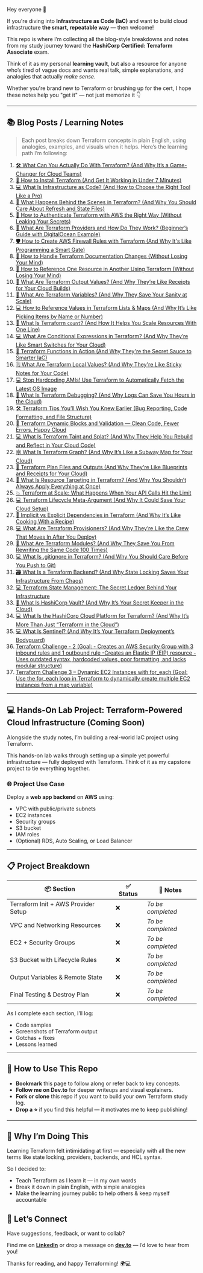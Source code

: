 Hey everyone 👋

If you're diving into **Infrastructure as Code (IaC)** and want to build cloud infrastructure **the smart, repeatable way** — then welcome!

This repo is where I’m collecting all the blog-style breakdowns and notes from my study journey toward the **HashiCorp Certified: Terraform Associate** exam.

Think of it as my personal **learning vault**, but also a resource for anyone who’s tired of vague docs and wants real talk, simple explanations, and analogies that actually *make sense*.

Whether you're brand new to Terraform or brushing up for the cert, I hope these notes help you "get it" — not just memorize it 👇

---

## 📚 Blog Posts / Learning Notes

> Each post breaks down Terraform concepts in plain English, using analogies, examples, and visuals when it helps. Here’s the learning path I’m following:

1. [🛠️ What Can You Actually Do With Terraform? (And Why It’s a Game-Changer for Cloud Teams)](https://dev.to/1suleyman/what-can-you-actually-do-with-terraform-and-why-its-a-game-changer-for-cloud-teams-fk2)
2. [🧰 How to Install Terraform (And Get It Working in Under 7 Minutes)](https://dev.to/1suleyman/how-to-install-terraform-and-get-it-working-in-under-7-minutes-4im1)
3. [💻 What Is Infrastructure as Code? (And How to Choose the Right Tool Like a Pro)](https://dev.to/1suleyman/what-is-infrastructure-as-code-and-how-to-choose-the-right-tool-like-a-pro-3ahh)
4. [🧠 What Happens Behind the Scenes in Terraform? (And Why You Should Care About Refresh and State Files)](https://dev.to/1suleyman/what-happens-behind-the-scenes-in-terraform-and-why-you-should-care-about-refresh-and-state-163d)
5. [🔐 How to Authenticate Terraform with AWS the Right Way (Without Leaking Your Secrets)](https://dev.to/1suleyman/how-to-authenticate-terraform-with-aws-the-right-way-without-leaking-your-secrets-1bbn)
6. [🧱 What Are Terraform Providers and How Do They Work? (Beginner’s Guide with DigitalOcean Example)](https://dev.to/1suleyman/what-are-terraform-providers-and-how-do-they-work-beginners-guide-with-digitalocean-example-2bkp)
7. [🛡️ How to Create AWS Firewall Rules with Terraform (And Why It's Like Programming a Smart Gate)](https://dev.to/1suleyman/how-to-create-aws-firewall-rules-with-terraform-and-why-its-like-programming-a-smart-gate-166m)
8. [🧠 How to Handle Terraform Documentation Changes (Without Losing Your Mind)](https://dev.to/1suleyman/how-to-handle-terraform-documentation-changes-without-losing-your-mind-58n1)
9. [🔗 How to Reference One Resource in Another Using Terraform (Without Losing Your Mind)](https://dev.to/1suleyman/how-to-reference-one-resource-in-another-using-terraform-without-losing-your-mind-32p5)
10. [🧾 What Are Terraform Output Values? (And Why They’re Like Receipts for Your Cloud Builds)](https://dev.to/1suleyman/what-are-terraform-output-values-and-why-theyre-like-receipts-for-your-cloud-builds-21e8)
11. [🧱 What Are Terraform Variables? (And Why They Save Your Sanity at Scale)](https://dev.to/1suleyman/what-are-terraform-variables-and-why-they-save-your-sanity-at-scale-2j8g)
12. [💻 How to Reference Values in Terraform Lists & Maps (And Why It’s Like Picking Items by Name or Number)](https://dev.to/1suleyman/how-to-reference-values-in-terraform-lists-maps-and-why-its-like-picking-items-by-name-or-54fb)
13. [🧱 What Is Terraform `count`? (And How It Helps You Scale Resources With One Line)](https://dev.to/1suleyman/what-is-terraform-count-and-how-it-helps-you-scale-resources-with-one-line-57ie)
14. [💻 What Are Conditional Expressions in Terraform? (And Why They’re Like Smart Switches for Your Cloud)](https://dev.to/1suleyman/what-are-conditional-expressions-in-terraform-and-why-theyre-like-smart-switches-for-your-2olb)
15. [🧠 Terraform Functions in Action (And Why They're the Secret Sauce to Smarter IaC)](https://dev.to/1suleyman/terraform-functions-in-action-and-why-theyre-the-secret-sauce-to-smarter-iac-4mcd)
16. [🗒️ What Are Terraform Local Values? (And Why They're Like Sticky Notes for Your Code)](https://dev.to/1suleyman/what-are-terraform-local-values-and-why-theyre-like-sticky-notes-for-your-code-ha4)
17. [💻 Stop Hardcoding AMIs! Use Terraform to Automatically Fetch the Latest OS Image](https://dev.to/1suleyman/stop-hardcoding-amis-use-terraform-to-automatically-fetch-the-latest-os-image-42af)
18. [🧰 What Is Terraform Debugging? (And Why Logs Can Save You Hours in the Cloud)](https://dev.to/1suleyman/what-is-terraform-debugging-and-why-logs-can-save-you-hours-in-the-cloud-8e0)
19. [🛠️ Terraform Tips You’ll Wish You Knew Earlier (Bug Reporting, Code Formatting, and File Structure)](https://dev.to/1suleyman/terraform-tips-youll-wish-you-knew-earlier-bug-reporting-code-formatting-and-file-structure-1kn1)
20. [🧱 Terraform Dynamic Blocks and Validation — Clean Code, Fewer Errors, Happy Cloud](https://dev.to/1suleyman/terraform-dynamic-blocks-and-validation-clean-code-fewer-errors-happy-cloud-4e20)
21. [💻 What Is Terraform Taint and Splat? (And Why They Help You Rebuild and Reflect in Your Cloud Code)](https://dev.to/1suleyman/what-is-terraform-taint-and-splat-and-why-they-help-you-rebuild-and-reflect-in-your-cloud-code-1e44)
22. [🕸️ What Is Terraform Graph? (And Why It’s Like a Subway Map for Your Cloud)](https://dev.to/1suleyman/what-is-terraform-graph-and-why-its-like-a-subway-map-for-your-cloud-9cf)
23. [🧱 Terraform Plan Files and Outputs (And Why They're Like Blueprints and Receipts for Your Cloud)](https://dev.to/1suleyman/terraform-plan-files-and-outputs-and-why-theyre-like-blueprints-and-receipts-for-your-cloud-53b)
24. [🎯 What Is Resource Targeting in Terraform? (And Why You Shouldn’t Always Apply Everything at Once)](https://dev.to/1suleyman/what-is-resource-targeting-in-terraform-and-why-you-shouldnt-always-apply-everything-at-once-n7)
25. [💥 Terraform at Scale: What Happens When Your API Calls Hit the Limit](https://dev.to/1suleyman/terraform-at-scale-what-happens-when-your-api-calls-hit-the-limit-1pb2)
26. [💻 Terraform Lifecycle Meta-Argument (And Why It Could Save Your Cloud Setup)](https://dev.to/1suleyman/terraform-lifecycle-meta-argument-and-why-it-could-save-your-cloud-setup-19i4)
27. [🔄 Implicit vs Explicit Dependencies in Terraform (And Why It’s Like Cooking With a Recipe)](https://dev.to/1suleyman/implicit-vs-explicit-dependencies-in-terraform-and-why-its-like-cooking-with-a-recipe-568b)
28. [💻 What Are Terraform Provisioners? (And Why They’re Like the Crew That Moves In After You Deploy)](https://dev.to/1suleyman/what-are-terraform-provisioners-and-why-theyre-like-the-crew-that-moves-in-after-you-deploy-36dm)
29. [🧱 What Are Terraform Modules? (And Why They Save You From Rewriting the Same Code 100 Times)](https://dev.to/1suleyman/what-are-terraform-modules-and-why-they-save-you-from-rewriting-the-same-code-100-times-453p)
30. [💻 What Is .gitignore in Terraform? (And Why You Should Care Before You Push to Git)](https://dev.to/1suleyman/what-is-gitignore-in-terraform-and-why-you-should-care-before-you-push-to-git-4o2h)
31. [🗃️ What Is a Terraform Backend? (And Why State Locking Saves Your Infrastructure From Chaos)](https://dev.to/1suleyman/what-is-a-terraform-backend-and-why-state-locking-saves-your-infrastructure-from-chaos-3jj3)
32. [💻 Terraform State Management: The Secret Ledger Behind Your Infrastructure](https://dev.to/1suleyman/terraform-state-management-the-secret-ledger-behind-your-infrastructure-4ge4)
33. [🔐 What Is HashiCorp Vault? (And Why It’s Your Secret Keeper in the Cloud)](https://dev.to/1suleyman/what-is-hashicorp-vault-and-why-its-your-secret-keeper-in-the-cloud-3em5)
34. [💻 What Is the HashiCorp Cloud Platform for Terraform? (And Why It’s More Than Just “Terraform in the Cloud”)](https://dev.to/1suleyman/what-is-the-hashicorp-cloud-platform-for-terraform-and-why-its-more-than-just-terraform-in-5gbo)
35. [💻 What Is Sentinel? (And Why It’s Your Terraform Deployment’s Bodyguard)](https://dev.to/1suleyman/what-is-sentinel-and-why-its-your-terraform-deployments-bodyguard-2hcb)
36. [Terraform Challenge - 2 (Goal: - Creates an AWS Security Group with 3 inbound rules and 1 outbound rule -Creates an Elastic IP (EIP) resource -Uses outdated syntax, hardcoded values, poor formatting, and lacks modular structure)](https://github.com/1suleyman/Tech-Journey/blob/main/Terraform/KP-TERRAFORM-LABS/Challenges/challenge-2.md)
37. [Terraform Challenge 3 – Dynamic EC2 Instances with for_each (Goal: Use the for_each loop in Terraform to dynamically create multiple EC2 instances from a map variable)](https://github.com/1suleyman/Tech-Journey/blob/main/Terraform/KP-TERRAFORM-LABS/Challenges/challenge-3.md)

---

## 💻 Hands-On Lab Project: Terraform-Powered Cloud Infrastructure (Coming Soon)

Alongside the study notes, I’m building a real-world IaC project using Terraform.

This hands-on lab walks through setting up a simple yet powerful infrastructure — fully deployed with Terraform. Think of it as my capstone project to tie everything together.

### 🌐 Project Use Case
Deploy a **web app backend** on **AWS** using:
- VPC with public/private subnets
- EC2 instances
- Security groups
- S3 bucket
- IAM roles
- (Optional) RDS, Auto Scaling, or Load Balancer

---

## 📋 Project Breakdown

| 📦 Section | ✅ Status | 📎 Notes |
|------------|-----------|----------|
| Terraform Init + AWS Provider Setup | ❌ | _To be completed_ |
| VPC and Networking Resources | ❌ | _To be completed_ |
| EC2 + Security Groups | ❌ | _To be completed_ |
| S3 Bucket with Lifecycle Rules | ❌ | _To be completed_ |
| Output Variables & Remote State | ❌ | _To be completed_ |
| Final Testing & Destroy Plan | ❌ | _To be completed_ |

As I complete each section, I’ll log:
- Code samples
- Screenshots of Terraform output
- Gotchas + fixes
- Lessons learned

---

## 🔗 How to Use This Repo

- **Bookmark** this page to follow along or refer back to key concepts.
- **Follow me on Dev.to** for deeper writeups and visual explainers.
- **Fork or clone** this repo if you want to build your own Terraform study log.
- **Drop a ⭐** if you find this helpful — it motivates me to keep publishing!

---

## 🧠 Why I’m Doing This

Learning Terraform felt intimidating at first — especially with all the new terms like state locking, providers, backends, and HCL syntax.

So I decided to:
- Teach Terraform as I learn it — in my own words
- Break it down in plain English, with simple analogies
- Make the learning journey public to help others & keep myself accountable

## 🤝 Let’s Connect

Have suggestions, feedback, or want to collab?

Find me on **[LinkedIn](https://www.linkedin.com/in/suleyman-m-a74768221)** or drop a message on **[dev.to](https://dev.to/1suleyman)** — I’d love to hear from you!

Thanks for reading, and happy Terraforming! 🌍💻
